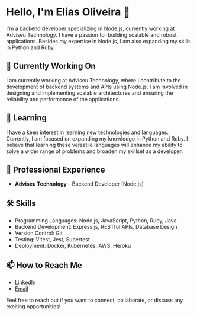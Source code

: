 # Hello, I'm Elias Oliveira 👋

I'm a backend developer specializing in Node.js, currently working at Adviseu Technology. I have a passion for building scalable and robust applications. Besides my expertise in Node.js, I am also expanding my skills in Python and Ruby.

## 🔭 Currently Working On
I am currently working at Adviseu Technology, where I contribute to the development of backend systems and APIs using Node.js. I am involved in designing and implementing scalable architectures and ensuring the reliability and performance of the applications.

## 🌱 Learning
I have a keen interest in learning new technologies and languages. Currently, I am focused on expanding my knowledge in Python and Ruby. I believe that learning these versatile languages will enhance my ability to solve a wider range of problems and broaden my skillset as a developer.

## 💼 Professional Experience
- **Adviseu Technology** - Backend Developer (Node.js)

## 🛠️ Skills
- Programming Languages: Node.js, JavaScript, Python, Ruby, Java
- Backend Development: Express.js, RESTful APIs, Database Design
- Version Control: Git
- Testing: Vitest, Jest, Supertest
- Deployment: Docker, Kubernetes, AWS, Heroku

## 📫 How to Reach Me
- [LinkedIn](https://www.linkedin.com/in/elias-oliveira-9aa4b51b1/)
- [Email](mailto:elias.oliveira0602@outlook.com)

Feel free to reach out if you want to connect, collaborate, or discuss any exciting opportunities!

